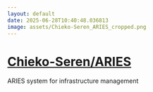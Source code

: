 ```yaml
---
layout: default
date: 2025-06-28T10:40:48.036813
image: assets/Chieko-Seren_ARIES_cropped.png
---
```


# [Chieko-Seren/ARIES](https://github.com/Chieko-Seren/ARIES)

ARIES system for infrastructure management
